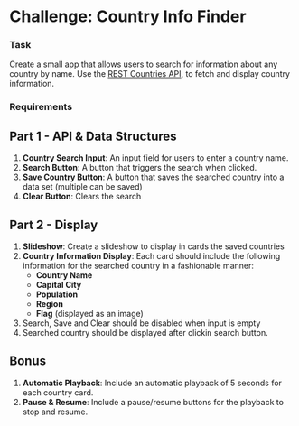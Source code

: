 # Challenge: Country Info Finder

### Task

Create a small app that allows users to search for information about any country by name. Use the [REST Countries API](https://restcountries.com/), to fetch and display country information.

### Requirements

## Part 1 - API & Data Structures

1. **Country Search Input**: An input field for users to enter a country name.
2. **Search Button**: A button that triggers the search when clicked.
3. **Save Country Button**: A button that saves the searched country into a data set (multiple can be saved)
4. **Clear Button**: Clears the search

## Part 2 - Display
1. **Slideshow**: Create a slideshow to display in cards the saved countries
2. **Country Information Display**: Each card should include the following information for the searched country in a fashionable manner:
   - **Country Name**
   - **Capital City**
   - **Population**
   - **Region**
   - **Flag** (displayed as an image)
3. Search, Save and Clear should be disabled when input is empty
4. Searched country should be displayed after clickin search button.
  
## Bonus
1. **Automatic Playback**: Include an automatic playback of 5 seconds for each country card.
2. **Pause & Resume**: Include a pause/resume buttons for the playback to stop and resume.
